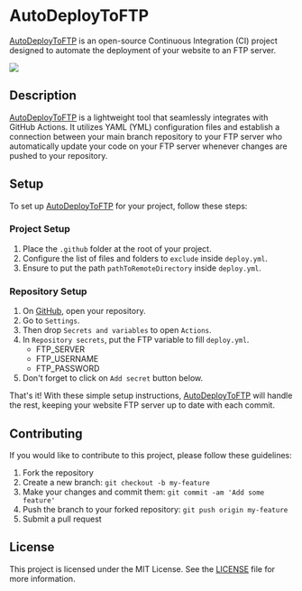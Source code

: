 # AutoDeployToFTP
[AutoDeployToFTP](https://github.com/YoruKiwi/AutoDeployToFTP/) is an open-source Continuous Integration (CI) project designed to automate the deployment of your website to an FTP server.

<a href="https://skillicons.dev"><img src="https://skillicons.dev/icons?i=githubactions"/></a>

## Description
[AutoDeployToFTP](https://github.com/YoruKiwi/AutoDeployToFTP/) is a lightweight tool that seamlessly integrates with GitHub Actions. It utilizes YAML (YML) configuration files and establish a connection between your main branch repository to your FTP server who automatically update your code on your FTP server whenever changes are pushed to your repository.

## Setup
To set up [AutoDeployToFTP](https://github.com/YoruKiwi/AutoDeployToFTP/) for your project, follow these steps:

### Project Setup
1. Place the `.github` folder at the root of your project.
3. Configure the list of files and folders to `exclude` inside `deploy.yml`.
4. Ensure to put the path `pathToRemoteDirectory` inside `deploy.yml`.

### Repository Setup
1. On [GitHub](https://github.com/), open your repository.
2. Go to `Settings`.
3. Then drop `Secrets and variables` to open `Actions`.
4. In `Repository secrets`, put the FTP variable to fill `deploy.yml`.
    - FTP_SERVER
    - FTP_USERNAME
    - FTP_PASSWORD
6. Don't forget to click on `Add secret` button below.

That's it! With these simple setup instructions, [AutoDeployToFTP](https://github.com/YoruKiwi/AutoDeployToFTP/) will handle the rest, keeping your website FTP server up to date with each commit.

## Contributing
If you would like to contribute to this project, please follow these guidelines:

1. Fork the repository
2. Create a new branch: `git checkout -b my-feature`
3. Make your changes and commit them: `git commit -am 'Add some feature'`
4. Push the branch to your forked repository: `git push origin my-feature`
5. Submit a pull request

## License
This project is licensed under the MIT License. See the [LICENSE](LICENSE) file for more information.